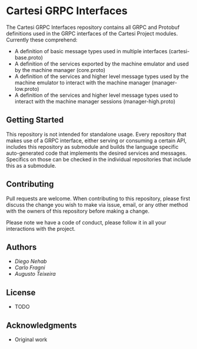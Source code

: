 # Cartesi GRPC Interfaces

The Cartesi GRPC Interfaces repository contains all GRPC and Protobuf definitions used in the GRPC interfaces of the Cartesi Project modules. Currently these comprehend:

- A definition of basic message types used in multiple interfaces (cartesi-base.proto)
- A definition of the services exported by the machine emulator and used by the machine manager (core.proto)
- A definition of the services and higher level message types used by the machine emulator to interact with the machine manager (manager-low.proto) 
- A definition of the services and higher level message types used to interact with the machine manager sessions (manager-high.proto)

## Getting Started

This repository is not intended for standalone usage. Every repository that makes use of a GRPC interface, either serving or consuming a certain API, includes this repository as submodule and builds the language specific auto-generated code that implements the desired services and messages. Specifics on those can be checked in the individual repositories that include this as a submodule.

## Contributing

Pull requests are welcome. When contributing to this repository, please first discuss the change you wish to make via issue, email, or any other method with the owners of this repository before making a change.

Please note we have a code of conduct, please follow it in all your interactions with the project.

## Authors

* *Diego Nehab*
* *Carlo Fragni*
* *Augusto Teixeira*

## License

- TODO

## Acknowledgments

- Original work 
